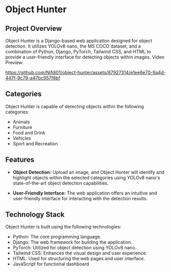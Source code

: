 # Object Hunter

## Project Overview

Object Hunter is a Django-based web application designed for object detection. It utilizes YOLOv8 nano, the MS COCO dataset, and a combination of Python, Django, PyTorch, Tailwind CSS, and HTML to provide a user-friendly interface for detecting objects within images.
Video Preview: <br>

https://github.com/Nifdi01/object-hunter/assets/87927314/e1ee6e70-9a4d-447f-9c79-a47bc957f8bf

## Categories

Object Hunter is capable of detecting objects within the following categories:
- Animals
- Furniture
- Food and Drink
- Vehicles
- Sport and Recreation

## Features

- **Object Detection:** Upload an image, and Object Hunter will identify and highlight objects within the selected categories using YOLOv8 nano's state-of-the-art object detection capabilities.

- **User-Friendly Interface:** The web application offers an intuitive and user-friendly interface for interacting with the detection results.

## Technology Stack

Object Hunter is built using the following technologies:
- Python: The core programming language.
- Django: The web framework for building the application.
- PyTorch: Utilized for object detection using YOLOv8 nano.
- Tailwind CSS: Enhances the visual design and user experience.
- HTML: Used for structuring the web pages and user interface.
- JavaScript for functional dashboard
